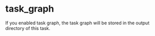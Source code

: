 # task_graph

If you enabled task graph,
    the task graph will be stored in the output directory of this task.
